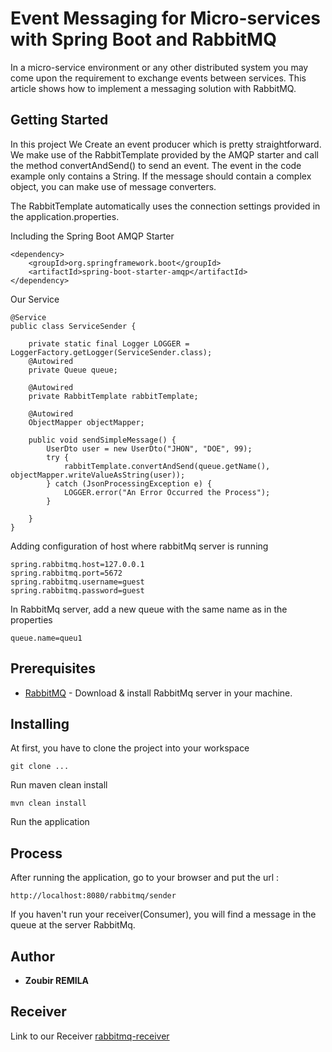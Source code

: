 # Event Messaging for Micro-services with Spring Boot and RabbitMQ

In a micro-service environment or any other distributed system you may come upon the requirement to exchange events between services. This article shows how to implement a messaging solution with RabbitMQ.

## Getting Started

In this project We Create an event producer which is pretty straightforward. We make use of the RabbitTemplate provided by the AMQP starter and call the method convertAndSend() to send an event. The event in the code example only contains a String. If the message should contain a complex object, you can make use of message converters.

The RabbitTemplate automatically uses the connection settings provided in the application.properties.

Including the Spring Boot AMQP Starter 
```
<dependency>
    <groupId>org.springframework.boot</groupId>
    <artifactId>spring-boot-starter-amqp</artifactId>
</dependency>
```
Our Service
```
@Service
public class ServiceSender {

    private static final Logger LOGGER = LoggerFactory.getLogger(ServiceSender.class);
    @Autowired
    private Queue queue;

    @Autowired
    private RabbitTemplate rabbitTemplate;

    @Autowired
    ObjectMapper objectMapper;

    public void sendSimpleMessage() {
        UserDto user = new UserDto("JHON", "DOE", 99);
        try {
            rabbitTemplate.convertAndSend(queue.getName(), objectMapper.writeValueAsString(user));
        } catch (JsonProcessingException e) {
            LOGGER.error("An Error Occurred the Process");
        }

    }
}
```

Adding configuration of host where rabbitMq server is running  

```
spring.rabbitmq.host=127.0.0.1
spring.rabbitmq.port=5672
spring.rabbitmq.username=guest
spring.rabbitmq.password=guest
```

In RabbitMq server, add a new queue with the same name as in the properties

```
queue.name=queu1
```

## Prerequisites

* [RabbitMQ](https://www.rabbitmq.com/download.html) - Download & install RabbitMq server in your machine. 

## Installing

At first, you have to clone the project into your workspace

```
git clone ...
```

Run maven clean install

```
mvn clean install
```

Run the  application

## Process

After running the application, go to your browser and put the  url : 

```
http://localhost:8080/rabbitmq/sender
```

If you haven't run your receiver(Consumer), you will find a message in the queue at the server RabbitMq.


## Author

* **Zoubir REMILA** 

## Receiver

Link to our Receiver [rabbitmq-receiver](https://gitlab.com/zoubir/rabbitmq-receiver)
